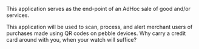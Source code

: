 This application serves as the end-point of an AdHoc sale of good and/or services.

This application will be used to scan, process, and alert merchant users of purchases made using QR codes on pebble devices. Why carry a credit card around with you, when your watch will suffice?
